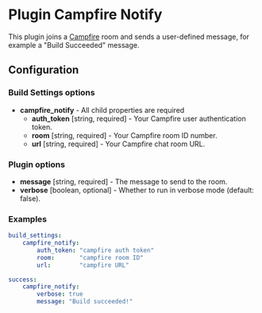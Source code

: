 Plugin Campfire Notify
======================

This plugin joins a [Campfire](https://campfirenow.com/) room and sends a user-defined message, for example a 
"Build Succeeded" message.

Configuration
-------------

### Build Settings options

* **campfire_notify** - All child properties are required
    * **auth_token** [string, required] - Your Campfire user authentication token.
    * **room** [string, required] - Your Campfire room ID number.
    * **url** [string, required] - Your Campfire chat room URL.

### Plugin options

* **message** [string, required] - The message to send to the room.
* **verbose** [boolean, optional] - Whether to run in verbose mode (default: false).

### Examples

```yaml
build_settings:
    campfire_notify:
        auth_token: "campfire auth token"
        room:       "campfire room ID"
        url:        "campfire URL"

success:
    campfire_notify:
        verbose: true
        message: "Build succeeded!"
```
